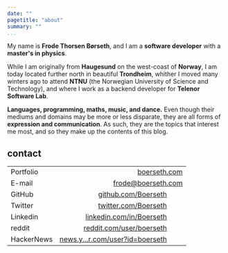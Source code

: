 ```yaml
---
date: ""
pagetitle: "about"
summary: ""
...
```


My name is <strong>Frode Thorsen Børseth</strong>, and I am a <strong>software developer</strong> with a <strong>master's in physics</strong>.

While I am originally from <strong>Haugesund</strong> on the west-coast of <strong>Norway</strong>, I am today located further north in beautiful <strong>Trondheim</strong>, whither I moved many winters ago to attend <strong>NTNU</strong> (the Norwegian University of Science and Technology), and where I work as a backend developer for <strong>Telenor Software Lab</strong>.

<strong>Languages, programming, maths, music, and dance.</strong> Even though their mediums and domains may be more or less disparate, they are all forms of <strong>expression and communication</strong>. As such, they are the topics that interest me most, and so they make up the contents of this blog.

## contact

| | |
|-|-:|
| Portfolio  |                        [boerseth.com](https://boerseth.com                             )|
| E-mail     |                  [frode@boerseth.com](mailto:frode@boerseth.com                        )|
| GitHub     |             [github.com/Boerseth](https://github.com/Boerseth                  )&nbsp;&emsp;&emsp; |
| Twitter    |            [twitter.com/Boerseth](https://twitter.com/Boerseth                 )&nbsp;&emsp;&emsp; |
| Linkedin   |        [linkedin.com/in/Boerseth](https://linkedin.com/in/Boerseth             )&nbsp;&emsp;&emsp; |
| reddit     |        [reddit.com/user/boerseth](https://reddit.com/user/boerseth             )&nbsp;&emsp;&emsp; |
| HackerNews | [news.y...r.com/user?id=boerseth](https://news.ycombinator.com/user?id=boerseth)&nbsp;&emsp;&emsp; |
